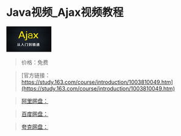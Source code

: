 # Java视频_Ajax视频教程

![img](../../../assets/study163/free/6632334403094164274.jpg)

> 价格：免费

> [官方链接：https://study.163.com/course/introduction/1003810049.htm](https://study.163.com/course/introduction/1003810049.htm)

> [阿里网盘：]()

> [百度网盘：]()

> [夸克网盘：]()

